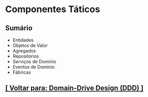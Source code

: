 # Componentes Táticos

## Sumário

- Entidades
- Objetos de Valor
- Agregados
- Repositórios
- Serviços de Domínio
- Eventos de Domínio
- Fábricas

## [[ Voltar para: Domain-Drive Design (DDD) ]](../ddd.md#componentes-taticos)